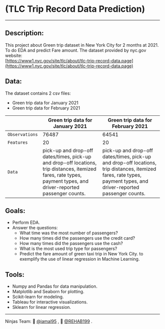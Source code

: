 # (TLC Trip Record Data Prediction)
---

## Description:
This project about Green trip dataset in New York City for 2 months at 2021.
To do EDA and predict Fare amount.
The dataset provided by nyc.gov website:   
[https://www1.nyc.gov/site/tlc/about/tlc-trip-record-data.page](https://www1.nyc.gov/site/tlc/about/tlc-trip-record-data.page)     

## Data:
The dataset contains 2 csv files: 
* Green trip data for January 2021
* Green trip data for February 2021

|| Green trip data for January 2021 | Green trip data for February 2021 |
| --- | --- | --- |
| `Observations` | 76487 | 64541 |
| `Features` | 20 | 20 |
| `Data` | pick-up and drop-off dates/times, pick-up and drop-off locations, trip distances, itemized fares, rate types, payment types, and driver-reported passenger counts. | pick-up and drop-off dates/times, pick-up and drop-off locations, trip distances, itemized fares, rate types, payment types, and driver-reported passenger counts. |

## Goals:
* Perform EDA. 
* Answer the questions:
  - What time was the most number of passengers? 
  - How many times did the passengers use the credit card?
  - How many times did the passengers use the cash?
  - What is the most used trip type for passengers?
  - Predict the fare amount of green taxi trip in New York City.
to exemplify the use of linear regression in Machine Learning.

## Tools:
* Numpy and Pandas for data manipulation.
* Matplotlib and Seaborn for plotting.
* Scikit-learn for modeling.
* Tableau for interactive visualizations.
* Sklearn for linear regression.

---
Ninjas Team: :ninja: [@iamal95](https://github.com/iamal95) , :ninja: [@REHAB199](https://github.com/REHAB199) .

